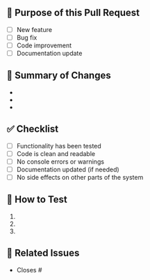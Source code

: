 ## 🚀 Purpose of this Pull Request

<!-- Briefly describe what this PR is for (e.g., feature, bug fix, refactor, documentation...) -->
- [ ] New feature
- [ ] Bug fix
- [ ] Code improvement
- [ ] Documentation update

## 📝 Summary of Changes

<!-- List the key changes made in this PR -->
- 
- 
- 

## ✅ Checklist

- [ ] Functionality has been tested
- [ ] Code is clean and readable
- [ ] No console errors or warnings
- [ ] Documentation updated (if needed)
- [ ] No side effects on other parts of the system

## 🧪 How to Test

<!-- Steps to verify that this PR works as expected -->
1. 
2. 
3. 

## 🔗 Related Issues

<!-- Link related issues or tasks -->
- Closes #

